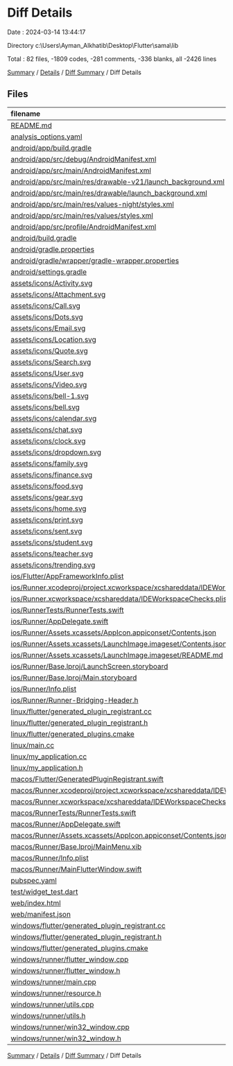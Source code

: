 # Diff Details

Date : 2024-03-14 13:44:17

Directory c:\\Users\\Ayman_Alkhatib\\Desktop\\Flutter\\sama\\lib

Total : 82 files,  -1809 codes, -281 comments, -336 blanks, all -2426 lines

[Summary](results.md) / [Details](details.md) / [Diff Summary](diff.md) / Diff Details

## Files
| filename | language | code | comment | blank | total |
| :--- | :--- | ---: | ---: | ---: | ---: |
| [README.md](/README.md) | Markdown | -10 | 0 | -7 | -17 |
| [analysis_options.yaml](/analysis_options.yaml) | YAML | -3 | -22 | -4 | -29 |
| [android/app/build.gradle](/android/app/build.gradle) | Gradle | -51 | -5 | -12 | -68 |
| [android/app/src/debug/AndroidManifest.xml](/android/app/src/debug/AndroidManifest.xml) | XML | -3 | -4 | -1 | -8 |
| [android/app/src/main/AndroidManifest.xml](/android/app/src/main/AndroidManifest.xml) | XML | -27 | -6 | -1 | -34 |
| [android/app/src/main/res/drawable-v21/launch_background.xml](/android/app/src/main/res/drawable-v21/launch_background.xml) | XML | -4 | -7 | -2 | -13 |
| [android/app/src/main/res/drawable/launch_background.xml](/android/app/src/main/res/drawable/launch_background.xml) | XML | -4 | -7 | -2 | -13 |
| [android/app/src/main/res/values-night/styles.xml](/android/app/src/main/res/values-night/styles.xml) | XML | -9 | -9 | -1 | -19 |
| [android/app/src/main/res/values/styles.xml](/android/app/src/main/res/values/styles.xml) | XML | -9 | -9 | -1 | -19 |
| [android/app/src/profile/AndroidManifest.xml](/android/app/src/profile/AndroidManifest.xml) | XML | -3 | -4 | -1 | -8 |
| [android/build.gradle](/android/build.gradle) | Gradle | -26 | 0 | -5 | -31 |
| [android/gradle.properties](/android/gradle.properties) | Properties | -3 | 0 | -1 | -4 |
| [android/gradle/wrapper/gradle-wrapper.properties](/android/gradle/wrapper/gradle-wrapper.properties) | Properties | -5 | 0 | -1 | -6 |
| [android/settings.gradle](/android/settings.gradle) | Gradle | -24 | 0 | -6 | -30 |
| [assets/icons/Activity.svg](/assets/icons/Activity.svg) | XML | -10 | 0 | -1 | -11 |
| [assets/icons/Attachment.svg](/assets/icons/Attachment.svg) | XML | -3 | 0 | -1 | -4 |
| [assets/icons/Call.svg](/assets/icons/Call.svg) | XML | -3 | 0 | -1 | -4 |
| [assets/icons/Dots.svg](/assets/icons/Dots.svg) | XML | -3 | 0 | -1 | -4 |
| [assets/icons/Email.svg](/assets/icons/Email.svg) | XML | -3 | 0 | -1 | -4 |
| [assets/icons/Location.svg](/assets/icons/Location.svg) | XML | -3 | 0 | -1 | -4 |
| [assets/icons/Quote.svg](/assets/icons/Quote.svg) | XML | -6 | 0 | -1 | -7 |
| [assets/icons/Search.svg](/assets/icons/Search.svg) | XML | -3 | 0 | -1 | -4 |
| [assets/icons/User.svg](/assets/icons/User.svg) | XML | -3 | 0 | -1 | -4 |
| [assets/icons/Video.svg](/assets/icons/Video.svg) | XML | -4 | 0 | -1 | -5 |
| [assets/icons/bell-1.svg](/assets/icons/bell-1.svg) | XML | -3 | 0 | -1 | -4 |
| [assets/icons/bell.svg](/assets/icons/bell.svg) | XML | -3 | 0 | -1 | -4 |
| [assets/icons/calendar.svg](/assets/icons/calendar.svg) | XML | -3 | 0 | -1 | -4 |
| [assets/icons/chat.svg](/assets/icons/chat.svg) | XML | -3 | 0 | -1 | -4 |
| [assets/icons/clock.svg](/assets/icons/clock.svg) | XML | -4 | 0 | -1 | -5 |
| [assets/icons/dropdown.svg](/assets/icons/dropdown.svg) | XML | -3 | 0 | -1 | -4 |
| [assets/icons/family.svg](/assets/icons/family.svg) | XML | -3 | 0 | -1 | -4 |
| [assets/icons/finance.svg](/assets/icons/finance.svg) | XML | -4 | 0 | -1 | -5 |
| [assets/icons/food.svg](/assets/icons/food.svg) | XML | -3 | 0 | -1 | -4 |
| [assets/icons/gear.svg](/assets/icons/gear.svg) | XML | -3 | 0 | -1 | -4 |
| [assets/icons/home.svg](/assets/icons/home.svg) | XML | -3 | 0 | -1 | -4 |
| [assets/icons/print.svg](/assets/icons/print.svg) | XML | -12 | 0 | -1 | -13 |
| [assets/icons/sent.svg](/assets/icons/sent.svg) | XML | -3 | 0 | -1 | -4 |
| [assets/icons/student.svg](/assets/icons/student.svg) | XML | -10 | 0 | -1 | -11 |
| [assets/icons/teacher.svg](/assets/icons/teacher.svg) | XML | -10 | 0 | -1 | -11 |
| [assets/icons/trending.svg](/assets/icons/trending.svg) | XML | -10 | 0 | -1 | -11 |
| [ios/Flutter/AppFrameworkInfo.plist](/ios/Flutter/AppFrameworkInfo.plist) | XML | -26 | 0 | -1 | -27 |
| [ios/Runner.xcodeproj/project.xcworkspace/xcshareddata/IDEWorkspaceChecks.plist](/ios/Runner.xcodeproj/project.xcworkspace/xcshareddata/IDEWorkspaceChecks.plist) | XML | -8 | 0 | -1 | -9 |
| [ios/Runner.xcworkspace/xcshareddata/IDEWorkspaceChecks.plist](/ios/Runner.xcworkspace/xcshareddata/IDEWorkspaceChecks.plist) | XML | -8 | 0 | -1 | -9 |
| [ios/RunnerTests/RunnerTests.swift](/ios/RunnerTests/RunnerTests.swift) | Swift | -7 | -2 | -4 | -13 |
| [ios/Runner/AppDelegate.swift](/ios/Runner/AppDelegate.swift) | Swift | -12 | 0 | -2 | -14 |
| [ios/Runner/Assets.xcassets/AppIcon.appiconset/Contents.json](/ios/Runner/Assets.xcassets/AppIcon.appiconset/Contents.json) | JSON | -122 | 0 | -1 | -123 |
| [ios/Runner/Assets.xcassets/LaunchImage.imageset/Contents.json](/ios/Runner/Assets.xcassets/LaunchImage.imageset/Contents.json) | JSON | -23 | 0 | -1 | -24 |
| [ios/Runner/Assets.xcassets/LaunchImage.imageset/README.md](/ios/Runner/Assets.xcassets/LaunchImage.imageset/README.md) | Markdown | -3 | 0 | -2 | -5 |
| [ios/Runner/Base.lproj/LaunchScreen.storyboard](/ios/Runner/Base.lproj/LaunchScreen.storyboard) | XML | -36 | -1 | -1 | -38 |
| [ios/Runner/Base.lproj/Main.storyboard](/ios/Runner/Base.lproj/Main.storyboard) | XML | -25 | -1 | -1 | -27 |
| [ios/Runner/Info.plist](/ios/Runner/Info.plist) | XML | -49 | 0 | -1 | -50 |
| [ios/Runner/Runner-Bridging-Header.h](/ios/Runner/Runner-Bridging-Header.h) | C++ | -1 | 0 | -1 | -2 |
| [linux/flutter/generated_plugin_registrant.cc](/linux/flutter/generated_plugin_registrant.cc) | C++ | -3 | -4 | -5 | -12 |
| [linux/flutter/generated_plugin_registrant.h](/linux/flutter/generated_plugin_registrant.h) | C++ | -5 | -5 | -6 | -16 |
| [linux/flutter/generated_plugins.cmake](/linux/flutter/generated_plugins.cmake) | CMake | -18 | 0 | -6 | -24 |
| [linux/main.cc](/linux/main.cc) | C++ | -5 | 0 | -2 | -7 |
| [linux/my_application.cc](/linux/my_application.cc) | C++ | -74 | -11 | -20 | -105 |
| [linux/my_application.h](/linux/my_application.h) | C++ | -7 | -7 | -5 | -19 |
| [macos/Flutter/GeneratedPluginRegistrant.swift](/macos/Flutter/GeneratedPluginRegistrant.swift) | Swift | -4 | -3 | -4 | -11 |
| [macos/Runner.xcodeproj/project.xcworkspace/xcshareddata/IDEWorkspaceChecks.plist](/macos/Runner.xcodeproj/project.xcworkspace/xcshareddata/IDEWorkspaceChecks.plist) | XML | -8 | 0 | -1 | -9 |
| [macos/Runner.xcworkspace/xcshareddata/IDEWorkspaceChecks.plist](/macos/Runner.xcworkspace/xcshareddata/IDEWorkspaceChecks.plist) | XML | -8 | 0 | -1 | -9 |
| [macos/RunnerTests/RunnerTests.swift](/macos/RunnerTests/RunnerTests.swift) | Swift | -7 | -2 | -4 | -13 |
| [macos/Runner/AppDelegate.swift](/macos/Runner/AppDelegate.swift) | Swift | -8 | 0 | -2 | -10 |
| [macos/Runner/Assets.xcassets/AppIcon.appiconset/Contents.json](/macos/Runner/Assets.xcassets/AppIcon.appiconset/Contents.json) | JSON | -68 | 0 | -1 | -69 |
| [macos/Runner/Base.lproj/MainMenu.xib](/macos/Runner/Base.lproj/MainMenu.xib) | XML | -343 | 0 | -1 | -344 |
| [macos/Runner/Info.plist](/macos/Runner/Info.plist) | XML | -32 | 0 | -1 | -33 |
| [macos/Runner/MainFlutterWindow.swift](/macos/Runner/MainFlutterWindow.swift) | Swift | -12 | 0 | -4 | -16 |
| [pubspec.yaml](/pubspec.yaml) | YAML | -44 | -52 | -22 | -118 |
| [test/widget_test.dart](/test/widget_test.dart) | Dart | -14 | -10 | -7 | -31 |
| [web/index.html](/web/index.html) | HTML | -38 | -16 | -6 | -60 |
| [web/manifest.json](/web/manifest.json) | JSON | -35 | 0 | -1 | -36 |
| [windows/flutter/generated_plugin_registrant.cc](/windows/flutter/generated_plugin_registrant.cc) | C++ | -3 | -4 | -5 | -12 |
| [windows/flutter/generated_plugin_registrant.h](/windows/flutter/generated_plugin_registrant.h) | C++ | -5 | -5 | -6 | -16 |
| [windows/flutter/generated_plugins.cmake](/windows/flutter/generated_plugins.cmake) | CMake | -18 | 0 | -6 | -24 |
| [windows/runner/flutter_window.cpp](/windows/runner/flutter_window.cpp) | C++ | -49 | -7 | -16 | -72 |
| [windows/runner/flutter_window.h](/windows/runner/flutter_window.h) | C++ | -20 | -5 | -9 | -34 |
| [windows/runner/main.cpp](/windows/runner/main.cpp) | C++ | -30 | -4 | -10 | -44 |
| [windows/runner/resource.h](/windows/runner/resource.h) | C++ | -9 | -6 | -2 | -17 |
| [windows/runner/utils.cpp](/windows/runner/utils.cpp) | C++ | -54 | -2 | -10 | -66 |
| [windows/runner/utils.h](/windows/runner/utils.h) | C++ | -8 | -6 | -6 | -20 |
| [windows/runner/win32_window.cpp](/windows/runner/win32_window.cpp) | C++ | -210 | -24 | -55 | -289 |
| [windows/runner/win32_window.h](/windows/runner/win32_window.h) | C++ | -48 | -31 | -24 | -103 |

[Summary](results.md) / [Details](details.md) / [Diff Summary](diff.md) / Diff Details